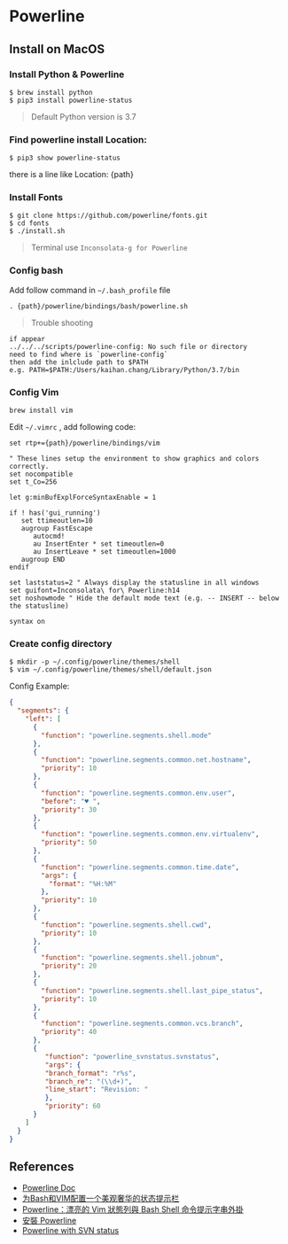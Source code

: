 # Powerline

## Install on MacOS

### Install Python & Powerline

```
$ brew install python
$ pip3 install powerline-status
```

> Default Python version is 3.7

### Find powerline install Location:

```
$ pip3 show powerline-status
```

there is a line like Location: {path}

### Install Fonts

```
$ git clone https://github.com/powerline/fonts.git
$ cd fonts
$ ./install.sh
```

> Terminal use `Inconsolata-g for Powerline`

### Config bash

Add follow command in `~/.bash_profile` file

```
. {path}/powerline/bindings/bash/powerline.sh
```

> Trouble shooting

```
if appear
../../../scripts/powerline-config: No such file or directory
need to find where is `powerline-config`
then add the inlclude path to $PATH
e.g. PATH=$PATH:/Users/kaihan.chang/Library/Python/3.7/bin
```

### Config Vim

```
brew install vim
```

Edit `~/.vimrc` , add following code:

```vim
set rtp+={path}/powerline/bindings/vim

" These lines setup the environment to show graphics and colors correctly.
set nocompatible
set t_Co=256

let g:minBufExplForceSyntaxEnable = 1

if ! has('gui_running')
   set ttimeoutlen=10
   augroup FastEscape
      autocmd!
      au InsertEnter * set timeoutlen=0
      au InsertLeave * set timeoutlen=1000
   augroup END
endif

set laststatus=2 " Always display the statusline in all windows
set guifont=Inconsolata\ for\ Powerline:h14
set noshowmode " Hide the default mode text (e.g. -- INSERT -- below the statusline)

syntax on
```

### Create config directory

```
$ mkdir -p ~/.config/powerline/themes/shell
$ vim ~/.config/powerline/themes/shell/default.json
```

Config Example:

```json
{
  "segments": {
    "left": [
      {
        "function": "powerline.segments.shell.mode"
      },
      {
        "function": "powerline.segments.common.net.hostname",
        "priority": 10
      },
      {
        "function": "powerline.segments.common.env.user",
        "before": "♥ ",
        "priority": 30
      },
      {
        "function": "powerline.segments.common.env.virtualenv",
        "priority": 50
      },
      {
        "function": "powerline.segments.common.time.date",
        "args": {
          "format": "%H:%M"
        },
        "priority": 10
      },
      {
        "function": "powerline.segments.shell.cwd",
        "priority": 10
      },
      {
        "function": "powerline.segments.shell.jobnum",
        "priority": 20
      },
      {
        "function": "powerline.segments.shell.last_pipe_status",
        "priority": 10
      },
      {
        "function": "powerline.segments.common.vcs.branch",
        "priority": 40
      },
      {
         "function": "powerline_svnstatus.svnstatus",
         "args": {
         "branch_format": "r%s",
         "branch_re": "(\\d+)",
         "line_start": "Revision: "
         },
         "priority": 60
      }
    ]
  }
}
```

## References

* [Powerline Doc](https://powerline.readthedocs.io/en/latest/installation/osx.html)
* [为Bash和VIM配置一个美观奢华的状态提示栏](http://cenalulu.github.io/linux/mac-powerline/)
* [Powerline：漂亮的 Vim 狀態列與 Bash Shell 命令提示字串外掛](https://blog.gtwang.org/linux/powerline-adds-powerful-statuslines-and-prompts-to-vim-and-bash/)
* [安裝 Powerline](http://bearsu.logdown.com/posts/305312-install-the-powerline)
* [Powerline with SVN status](https://github.com/justinludwig/powerline-svnstatus)
